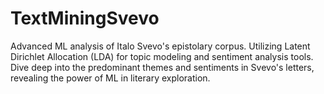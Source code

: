 # TextMiningSvevo
Advanced ML analysis of Italo Svevo's epistolary corpus. Utilizing Latent Dirichlet Allocation (LDA) for topic modeling and sentiment analysis tools. Dive deep into the predominant themes and sentiments in Svevo's letters, revealing the power of ML in literary exploration.
